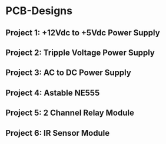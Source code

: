 # PCB-Designs
## Project 1: +12Vdc to +5Vdc Power Supply
## Project 2: Tripple Voltage Power Supply
## Project 3: AC to DC Power Supply
## Project 4: Astable NE555
## Project 5: 2 Channel Relay Module
## Project 6: IR Sensor Module
